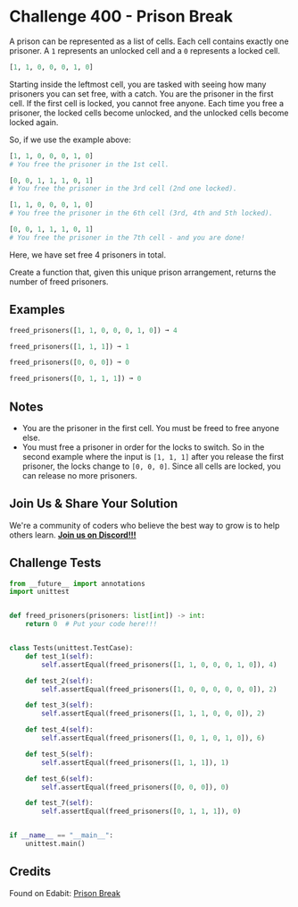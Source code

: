 # Challenge 400 - Prison Break

A prison can be represented as a list of cells. Each cell contains exactly one prisoner. A `1` represents an unlocked cell and a `0` represents a locked cell.
```python
[1, 1, 0, 0, 0, 1, 0]
```
Starting inside the leftmost cell, you are tasked with seeing how many prisoners you can set free, with a catch. You are the prisoner in the first cell. If the first cell is locked, you cannot free anyone. Each time you free a prisoner, the locked cells become unlocked, and the unlocked cells become locked again.

So, if we use the example above:
```python
[1, 1, 0, 0, 0, 1, 0]
# You free the prisoner in the 1st cell.

[0, 0, 1, 1, 1, 0, 1] 
# You free the prisoner in the 3rd cell (2nd one locked).

[1, 1, 0, 0, 0, 1, 0]
# You free the prisoner in the 6th cell (3rd, 4th and 5th locked).

[0, 0, 1, 1, 1, 0, 1]
# You free the prisoner in the 7th cell - and you are done!
```
Here, we have set free 4 prisoners in total.

Create a function that, given this unique prison arrangement, returns the number of freed prisoners.

## Examples
```python
freed_prisoners([1, 1, 0, 0, 0, 1, 0]) ➞ 4

freed_prisoners([1, 1, 1]) ➞ 1

freed_prisoners([0, 0, 0]) ➞ 0

freed_prisoners([0, 1, 1, 1]) ➞ 0
```
## Notes

- You are the prisoner in the first cell. You must be freed to free anyone else.
- You must free a prisoner in order for the locks to switch. So in the second example where the input is `[1, 1, 1]` after you release the first prisoner, the locks change to `[0, 0, 0]`. Since all cells are locked, you can release no more prisoners.

## Join Us & Share Your Solution

We're a community of coders who believe the best way to grow is to help others learn. **[Join us on Discord!!!]("https"://discord.gg/sfHykntuGy)**

## Challenge Tests
```python
from __future__ import annotations
import unittest


def freed_prisoners(prisoners: list[int]) -> int:
    return 0  # Put your code here!!!


class Tests(unittest.TestCase):
    def test_1(self):
        self.assertEqual(freed_prisoners([1, 1, 0, 0, 0, 1, 0]), 4)

    def test_2(self):
        self.assertEqual(freed_prisoners([1, 0, 0, 0, 0, 0, 0]), 2)

    def test_3(self):
        self.assertEqual(freed_prisoners([1, 1, 1, 0, 0, 0]), 2)

    def test_4(self):
        self.assertEqual(freed_prisoners([1, 0, 1, 0, 1, 0]), 6)

    def test_5(self):
        self.assertEqual(freed_prisoners([1, 1, 1]), 1)

    def test_6(self):
        self.assertEqual(freed_prisoners([0, 0, 0]), 0)

    def test_7(self):
        self.assertEqual(freed_prisoners([0, 1, 1, 1]), 0)


if __name__ == "__main__":
    unittest.main()
```
## Credits

Found on Edabit: [Prison Break](https://edabit.com/challenge/SHdu4GwBQehhDm4xT)
